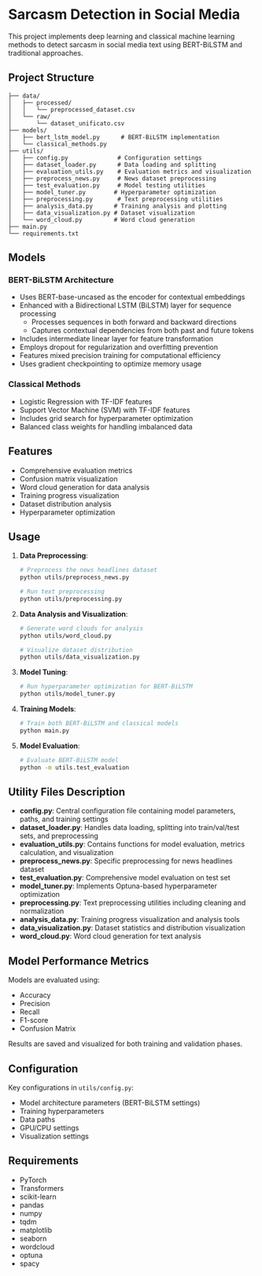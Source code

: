 # Sarcasm Detection in Social Media

This project implements deep learning and classical machine learning methods to detect sarcasm in social media text using BERT-BiLSTM and traditional approaches.

## Project Structure

```
├── data/
│   ├── processed/
│   │   └── preprocessed_dataset.csv
│   └── raw/
│       └── dataset_unificato.csv
├── models/
│   ├── bert_lstm_model.py      # BERT-BiLSTM implementation
│   └── classical_methods.py
├── utils/
│   ├── config.py              # Configuration settings
│   ├── dataset_loader.py      # Data loading and splitting
│   ├── evaluation_utils.py    # Evaluation metrics and visualization
│   ├── preprocess_news.py     # News dataset preprocessing
│   ├── test_evaluation.py     # Model testing utilities
│   ├── model_tuner.py        # Hyperparameter optimization
│   ├── preprocessing.py       # Text preprocessing utilities
│   ├── analysis_data.py      # Training analysis and plotting
│   ├── data_visualization.py # Dataset visualization
│   └── word_cloud.py         # Word cloud generation
├── main.py
└── requirements.txt
```

## Models

### BERT-BiLSTM Architecture

- Uses BERT-base-uncased as the encoder for contextual embeddings
- Enhanced with a Bidirectional LSTM (BiLSTM) layer for sequence processing
  - Processes sequences in both forward and backward directions
  - Captures contextual dependencies from both past and future tokens
- Includes intermediate linear layer for feature transformation
- Employs dropout for regularization and overfitting prevention
- Features mixed precision training for computational efficiency
- Uses gradient checkpointing to optimize memory usage

### Classical Methods

- Logistic Regression with TF-IDF features
- Support Vector Machine (SVM) with TF-IDF features
- Includes grid search for hyperparameter optimization
- Balanced class weights for handling imbalanced data

## Features

- Comprehensive evaluation metrics
- Confusion matrix visualization
- Word cloud generation for data analysis
- Training progress visualization
- Dataset distribution analysis
- Hyperparameter optimization

## Usage

1. **Data Preprocessing**:

   ```bash
   # Preprocess the news headlines dataset
   python utils/preprocess_news.py

   # Run text preprocessing
   python utils/preprocessing.py
   ```

2. **Data Analysis and Visualization**:

   ```bash
   # Generate word clouds for analysis
   python utils/word_cloud.py

   # Visualize dataset distribution
   python utils/data_visualization.py
   ```

3. **Model Tuning**:

   ```bash
   # Run hyperparameter optimization for BERT-BiLSTM
   python utils/model_tuner.py
   ```

4. **Training Models**:

   ```bash
   # Train both BERT-BiLSTM and classical models
   python main.py
   ```

5. **Model Evaluation**:
   ```bash
   # Evaluate BERT-BiLSTM model
   python -m utils.test_evaluation
   ```

## Utility Files Description

- **config.py**: Central configuration file containing model parameters, paths, and training settings
- **dataset_loader.py**: Handles data loading, splitting into train/val/test sets, and preprocessing
- **evaluation_utils.py**: Contains functions for model evaluation, metrics calculation, and visualization
- **preprocess_news.py**: Specific preprocessing for news headlines dataset
- **test_evaluation.py**: Comprehensive model evaluation on test set
- **model_tuner.py**: Implements Optuna-based hyperparameter optimization
- **preprocessing.py**: Text preprocessing utilities including cleaning and normalization
- **analysis_data.py**: Training progress visualization and analysis tools
- **data_visualization.py**: Dataset statistics and distribution visualization
- **word_cloud.py**: Word cloud generation for text analysis

## Model Performance Metrics

Models are evaluated using:

- Accuracy
- Precision
- Recall
- F1-score
- Confusion Matrix

Results are saved and visualized for both training and validation phases.

## Configuration

Key configurations in `utils/config.py`:

- Model architecture parameters (BERT-BiLSTM settings)
- Training hyperparameters
- Data paths
- GPU/CPU settings
- Visualization settings

## Requirements

- PyTorch
- Transformers
- scikit-learn
- pandas
- numpy
- tqdm
- matplotlib
- seaborn
- wordcloud
- optuna
- spacy
